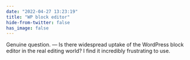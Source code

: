 ```yaml
---
date: "2022-04-27 13:23:19"
title: "WP block editor"
hide-from-twitter: false
has_image: false
---
```


Genuine question. — Is there widespread uptake of the WordPress block editor in the real editing world? I find it incredibly frustrating to use.
